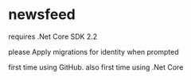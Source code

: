 # newsfeed

requires .Net Core SDK 2.2

please Apply migrations for identity when prompted

first time using GitHub. also first time using .Net Core
